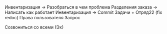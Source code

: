 Инвентаризация -> Разобраться в чем проблема
Разделения заказа -> Написать как работает
Инвентаризация -> Commit Задачи + Отряд22 (fix redoc)
Права пользователя
Запрос

Созвониться со всеми (Эх)


